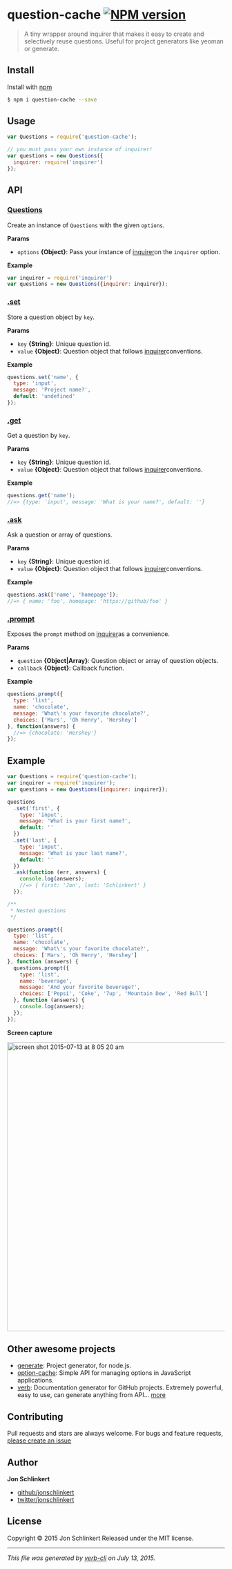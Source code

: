 # question-cache [![NPM version](https://badge.fury.io/js/question-cache.svg)](http://badge.fury.io/js/question-cache)

> A tiny wrapper around inquirer that makes it easy to create and selectively reuse questions. Useful for project generators like yeoman or generate.

## Install

Install with [npm](https://www.npmjs.com/)

```sh
$ npm i question-cache --save
```

## Usage

```js
var Questions = require('question-cache');

// you must pass your own instance of inquirer!
var questions = new Questions({
  inquirer: require('inquirer')
});
```

## API

### [Questions](index.js#L23)

Create an instance of `Questions` with the given `options`.

**Params**

* `options` **{Object}**: Pass your instance of [inquirer](undefined)on the `inquirer` option.

**Example**

```js
var inquirer = require('inquirer')
var questions = new Questions({inquirer: inquirer});
```

### [.set](index.js#L47)

Store a question object by `key`.

**Params**

* `key` **{String}**: Unique question id.
* `value` **{Object}**: Question object that follows [inquirer](undefined)conventions.

**Example**

```js
questions.set('name', {
  type: 'input',
  message: 'Project name?',
  default: 'undefined'
});
```

### [.get](index.js#L67)

Get a question by `key`.

**Params**

* `key` **{String}**: Unique question id.
* `value` **{Object}**: Question object that follows [inquirer](undefined)conventions.

**Example**

```js
questions.get('name');
//=> {type: 'input', message: 'What is your name?', default: ''}
```

### [.ask](index.js#L84)

Ask a question or array of questions.

**Params**

* `key` **{String}**: Unique question id.
* `value` **{Object}**: Question object that follows [inquirer](undefined)conventions.

**Example**

```js
questions.ask(['name', 'homepage']);
//=> { name: 'foo', homepage: 'https://github/foo' }
```

### [.prompt](index.js#L125)

Exposes the `prompt` method on [inquirer](undefined)as a convenience.

**Params**

* `question` **{Object|Array}**: Question object or array of question objects.
* `callback` **{Object}**: Callback function.

**Example**

```js
questions.prompt({
  type: 'list',
  name: 'chocolate',
  message: 'What\'s your favorite chocolate?',
  choices: ['Mars', 'Oh Henry', 'Hershey']
}, function(answers) {
  //=> {chocolate: 'Hershey'}
});
```

## Example

```js
var Questions = require('question-cache');
var inquirer = require('inquirer');
var questions = new Questions({inquirer: inquirer});

questions
  .set('first', {
    type: 'input',
    message: 'What is your first name?',
    default: ''
  })
  .set('last', {
    type: 'input',
    message: 'What is your last name?',
    default: ''
  })
  .ask(function (err, answers) {
    console.log(answers);
    //=> { first: 'Jon', last: 'Schlinkert' }
  });

/**
 * Nested questions
 */

questions.prompt({
  type: 'list',
  name: 'chocolate',
  message: 'What\'s your favorite chocolate?',
  choices: ['Mars', 'Oh Henry', 'Hershey']
}, function (answers) {
  questions.prompt({
    type: 'list',
    name: 'beverage',
    message: 'And your favorite beverage?',
    choices: ['Pepsi', 'Coke', '7up', 'Mountain Dew', 'Red Bull']
  }, function (answers) {
    console.log(answers);
  });
});
```

**Screen capture**

<img width="669" alt="screen shot 2015-07-13 at 8 05 20 am" src="https://cloud.githubusercontent.com/assets/383994/8649221/00ecc908-2936-11e5-88d2-b1ab75a53ba0.png">

## Other awesome projects

* [generate](https://github.com/generate/generate): Project generator, for node.js.
* [option-cache](https://github.com/jonschlinkert/option-cache): Simple API for managing options in JavaScript applications.
* [verb](https://github.com/assemble/verb): Documentation generator for GitHub projects. Extremely powerful, easy to use, can generate anything from API… [more](https://github.com/assemble/verb)

## Contributing

Pull requests and stars are always welcome. For bugs and feature requests, [please create an issue](https://github.com/jonschlinkert/question-cache/issues/new)

## Author

**Jon Schlinkert**

+ [github/jonschlinkert](https://github.com/jonschlinkert)
+ [twitter/jonschlinkert](http://twitter.com/jonschlinkert)

## License

Copyright © 2015 Jon Schlinkert
Released under the MIT license.

***

_This file was generated by [verb-cli](https://github.com/assemble/verb-cli) on July 13, 2015._